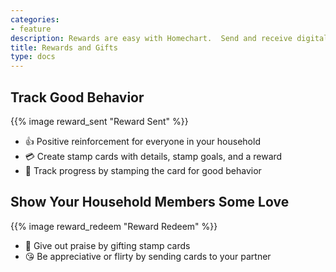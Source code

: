```yaml
---
categories:
- feature
description: Rewards are easy with Homechart.  Send and receive digital stamp cards to your household members to give positive reinforcement or show how much you appreciate them!
title: Rewards and Gifts
type: docs
---
```


## Track Good Behavior

{{% image reward_sent "Reward Sent" %}}

- 👍 Positive reinforcement for everyone in your household
- 💳 Create stamp cards with details, stamp goals, and a reward
- 👏 Track progress by stamping the card for good behavior

## Show Your Household Members Some Love

{{% image reward_redeem "Reward Redeem" %}}

- 🙌 Give out praise by gifting stamp cards
- 😘 Be appreciative or flirty by sending cards to your partner
